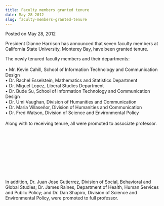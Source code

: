 ```yaml
---
title: Faculty members granted tenure
date: May 28 2012
slug: faculty-members-granted-tenure
---
```





<span class="date">Posted on May 28, 2012    </span>
<p>President Dianne Harrison has announced that seven faculty
members at California State University, Monterey Bay, have been
granted tenure.</p>
<p>The newly tenured faculty members and their departments:<br>
<br>
&#x2022; Mr. Kevin Cahill, School of Information Technology and
Communication Design<br>
&#x2022; Dr. Rachel Esselstein, Mathematics and Statistics
Department<br>
&#x2022; Dr. Miguel Lopez, Liberal Studies Department<br>
&#x2022; Dr. Bude Su, School of Information Technology and Communication
Design<br>
&#x2022; Dr. Umi Vaughan, Division of Humanities and Communication<br>
&#x2022; Dr. Maria Villase&#xF1;or, Division of Humanities and
Communication<br>
&#x2022; Dr. Fred Watson, Division of Science and Environmental
Policy<br>
<br>
Along with to receiving tenure, all were promoted to associate
professor.</br></br></br></br></br></br></br></br></br></br></p>
<p>In addition, Dr. Juan Jose Gutierrez, Division of Social,
Behavioral and Global Studies; Dr. James Raines, Department of
Health, Human Services and Public Policy; and Dr. Dan Shapiro,
Division of Science and Environmental Policy, were promoted to full
professor.<br>
<br>
&#xA0;</br></br></p>





